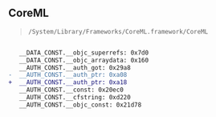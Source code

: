 ## CoreML

> `/System/Library/Frameworks/CoreML.framework/CoreML`

```diff

   __DATA_CONST.__objc_superrefs: 0x7d0
   __DATA_CONST.__objc_arraydata: 0x160
   __AUTH_CONST.__auth_got: 0x29a8
-  __AUTH_CONST.__auth_ptr: 0xa08
+  __AUTH_CONST.__auth_ptr: 0xa18
   __AUTH_CONST.__const: 0x20ec0
   __AUTH_CONST.__cfstring: 0xd220
   __AUTH_CONST.__objc_const: 0x21d78

```
